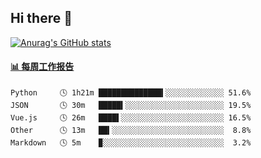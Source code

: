 ## Hi there 👋

[![Anurag's GitHub stats](https://github-readme-stats-orilights.vercel.app/api?username=orilights)](https://github.com/anuraghazra/github-readme-stats)

<!--
**OriLight152/OriLight152** is a ✨ _special_ ✨ repository because its `README.md` (this file) appears on your GitHub profile.

Here are some ideas to get you started:

- 🔭 I’m currently working on ...
- 🌱 I’m currently learning ...
- 👯 I’m looking to collaborate on ...
- 🤔 I’m looking for help with ...
- 💬 Ask me about ...
- 📫 How to reach me: ...
- 😄 Pronouns: ...
- ⚡ Fun fact: ...
-->

<!-- waka-box start -->
#### <a href="https://gist.github.com/92c8d5b388768c10efcba86e82b7c4fb" target="_blank">📊 每周工作报告</a>
```text
Python     🕓 1h21m ██████████████▍░░░░░░░░░░░░░ 51.6%
JSON       🕓 30m   █████▍░░░░░░░░░░░░░░░░░░░░░░ 19.5%
Vue.js     🕓 26m   ████▌░░░░░░░░░░░░░░░░░░░░░░░ 16.5%
Other      🕓 13m   ██▍░░░░░░░░░░░░░░░░░░░░░░░░░  8.8%
Markdown   🕓 5m    ▉░░░░░░░░░░░░░░░░░░░░░░░░░░░  3.2%
```
<!-- Powered by https://github.com/journey-ad/waka-box-go . -->
<!-- waka-box end -->
